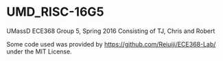 # UMD_RISC-16G5
UMassD ECE368 Group 5, Spring 2016 Consisting of TJ, Chris and Robert

Some code used was provided by https://github.com/Reiuiji/ECE368-Lab/ under the MIT License.
